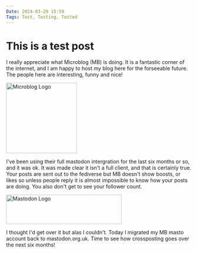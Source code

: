 ```yaml
---
Date: 2024-03-29 15:59
Tags: Test, Testing, Tested
---
```


# This is a test post

I really appreciate what Microblog (MB) is doing. It is a fantastic corner of the internet, and I am happy to host my blog here for the forseeable future. The people here are interesting, funny and nice!

<img class="x" src="https://jamesleighton.files.wordpress.com/2024/02/abca3-favicon-192.png" width="192" height="192" alt="Microblog Logo">

I've been using their full mastodon intergration for the last six months or so, and it was ok. It was made clear it isn't a full client, and that is certainly true. Your posts are sent out to the fediverse but MB doesn't show boosts, or likes so unless people reply it is almost impossible to know how your posts are doing.  You also don't get to see your follower count. 

<img src="https://jamesleighton.files.wordpress.com/2024/02/99f93-wordmark-black-text.png" width="314" height="80" alt="Mastodon Logo">

I thought I'd get over it but alas I couldn't. Today I migrated my MB masto account back to mastodon.org.uk.  Time to see how crossposting goes over the next six months!
